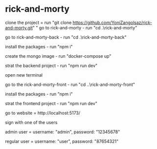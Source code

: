 # rick-and-morty

clone the project = run "git clone https://github.com/YoniZangolsaz/rick-and-morty.git"
"
go to rick-and-morty - run "cd .\rick-and-morty\"

go to rick-and-morty-back - run "cd .\rick-and-morty-back\"

install the packages - run "npm i"

create the mongo image - run "docker-compose up"

strat the backend project - run "npm run dev"

open new terminal

go to the rick-and-morty-front - run "cd ..\rick-and-morty-front\"

install the packages - run "npm i"

strat the frontend project - run "npm run dev"

go to website = http://localhost:5173/

sign with one of the users

admin user = username: "admin", password: "12345678"

regular user = username: "user", password: "87654321"
